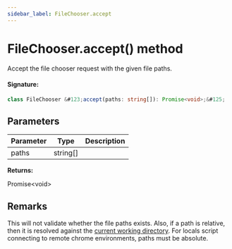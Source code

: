 ```yaml
---
sidebar_label: FileChooser.accept
---
```


# FileChooser.accept() method

Accept the file chooser request with the given file paths.

#### Signature:

```typescript
class FileChooser &#123;accept(paths: string[]): Promise<void>;&#125;
```

## Parameters

| Parameter | Type       | Description |
| --------- | ---------- | ----------- |
| paths     | string\[\] |             |

**Returns:**

Promise&lt;void&gt;

## Remarks

This will not validate whether the file paths exists. Also, if a path is relative, then it is resolved against the [current working directory](https://nodejs.org/api/process.html#process_process_cwd). For locals script connecting to remote chrome environments, paths must be absolute.
